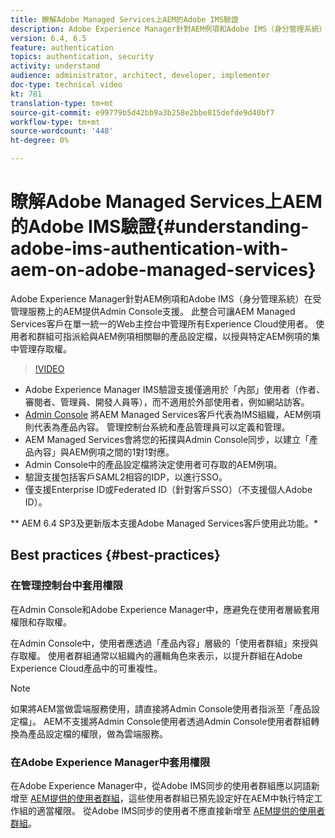 ```yaml
---
title: 瞭解Adobe Managed Services上AEM的Adobe IMS驗證
description: Adobe Experience Manager針對AEM例項和Adobe IMS（身分管理系統）在受管理服務上的AEM提供Admin Console支援。   此整合可讓AEM Managed Services客戶在單一統一的Web主控台中管理所有Experience Cloud使用者。 「使用者」和「群組」可指派給與AEM例項相關聯的產品設定檔，以授與特定AEM例項的集中管理存取權。
version: 6.4, 6.5
feature: authentication
topics: authentication, security
activity: understand
audience: administrator, architect, developer, implementer
doc-type: technical video
kt: 781
translation-type: tm+mt
source-git-commit: e99779b5d42bb9a3b258e2bbe815defde9d40bf7
workflow-type: tm+mt
source-wordcount: '448'
ht-degree: 0%

---
```



# 瞭解Adobe Managed Services上AEM的Adobe IMS驗證{#understanding-adobe-ims-authentication-with-aem-on-adobe-managed-services}

Adobe Experience Manager針對AEM例項和Adobe IMS（身分管理系統）在受管理服務上的AEM提供Admin Console支援。   此整合可讓AEM Managed Services客戶在單一統一的Web主控台中管理所有Experience Cloud使用者。 使用者和群組可指派給與AEM例項相關聯的產品設定檔，以授與特定AEM例項的集中管理存取權。

>[!VIDEO](https://video.tv.adobe.com/v/26170?quality=12&learn=on)

* Adobe Experience Manager IMS驗證支援僅適用於「內部」使用者（作者、審閱者、管理員、開發人員等），而不適用於外部使用者，例如網站訪客。
* [Admin Console](https://adminconsole.adobe.com/) 將AEM Managed Services客戶代表為IMS組織，AEM例項則代表為產品內容。 管理控制台系統和產品管理員可以定義和管理。
* AEM Managed Services會將您的拓撲與Admin Console同步，以建立「產品內容」與AEM例項之間的1對1對應。
* Admin Console中的產品設定檔將決定使用者可存取的AEM例項。
* 驗證支援包括客戶SAML2相容的IDP，以進行SSO。
* 僅支援Enterprise ID或Federated ID（針對客戶SSO）（不支援個人Adobe ID）。

** AEM 6.4 SP3及更新版本支援Adobe Managed Services客戶使用此功能。*

## Best practices {#best-practices}

### 在管理控制台中套用權限

在Admin Console和Adobe Experience Manager中，應避免在使用者層級套用權限和存取權。

在Admin Console中，使用者應透過「產品內容」層級的「使用者群組」來授與存取權。 使用者群組通常以組織內的邏輯角色來表示，以提升群組在Adobe Experience Cloud產品中的可重複性。

>[!NOTE]
>
> 如果將AEM當做雲端服務使用，請直接將Admin Console使用者指派至「產品設定檔」。 AEM不支援將Admin Console使用者透過Admin Console使用者群組轉換為產品設定檔的權限，做為雲端服務。

### 在Adobe Experience Manager中套用權限

在Adobe Experience Manager中，從Adobe IMS同步的使用者群組應以詞語新增至 [AEM提供的使用者群組](https://helpx.adobe.com/experience-manager/6-4/sites/administering/using/security.html)，這些使用者群組已預先設定好在AEM中執行特定工作組的適當權限。 從Adobe IMS同步的使用者不應直接新增至 [AEM提供的使用者群組](https://helpx.adobe.com/experience-manager/6-4/sites/administering/using/security.html)。
